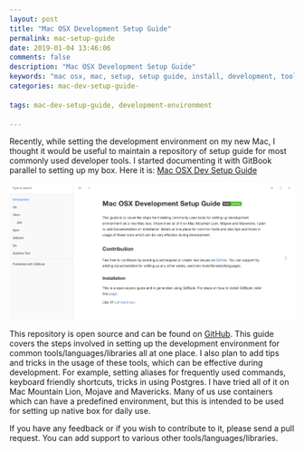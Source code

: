 ```yaml
---
layout: post
title: "Mac OSX Development Setup Guide"
permalink: mac-setup-guide
date: 2019-01-04 13:46:06
comments: false
description: "Mac OSX Development Setup Guide"
keywords: "mac osx, mac, setup, setup guide, install, development, tools, git, golang, iterm, gitbook, ruby, development-environment"
categories: mac-dev-setup-guide-

tags: mac-dev-setup-guide, development-environment

---
```


Recently, while setting the development environment on my new Mac, I thought it would be useful to maintain a repository of setup guide for most commonly used developer tools. I started documenting it with GitBook parallel to setting up my box. Here it is: [Mac OSX Dev Setup Guide](https://apoorvam.github.io/mac-dev-setup/)


![Mac OSX Development Setup Guide](/images/mac-osx-dev-setup-guide.png)


This repository is open source and can be found on [GitHub](https://github.com/apoorvam/mac-dev-setup). This guide covers the steps involved in setting up the development environment for common tools/languages/libraries all at one place. I also plan to add tips and tricks in the usage of these tools, which can be effective during development. For example, setting aliases for frequently used commands, keyboard friendly shortcuts, tricks in using Postgres. I have tried all of it on Mac Mountain Lion, Mojave and Mavericks. Many of us use containers which can have a predefined environment, but this is intended to be used for setting up native box for daily use. 

If you have any feedback or if you wish to contribute to it, please send a pull request. You can add support to various other tools/languages/libraries. 

